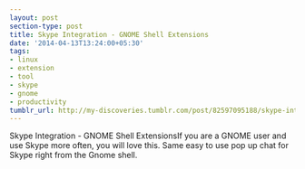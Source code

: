 ```yaml
---
layout: post
section-type: post
title: Skype Integration - GNOME Shell Extensions
date: '2014-04-13T13:24:00+05:30'
tags:
- linux
- extension
- tool
- skype
- gnome
- productivity
tumblr_url: http://my-discoveries.tumblr.com/post/82597095188/skype-integration-gnome-shell-extensions
---
```

Skype Integration - GNOME Shell ExtensionsIf you are a GNOME user and use Skype more often, you will love this. Same easy to use pop up chat for Skype right from the Gnome shell. 
